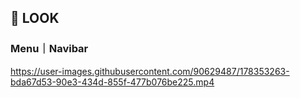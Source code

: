 ## 👀 LOOK 
### Menu｜Navibar



https://user-images.githubusercontent.com/90629487/178353263-bda67d53-90e3-434d-855f-477b076be225.mp4

